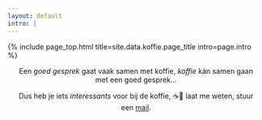 ```yaml
---
layout: default
intro: |
---
```


{% include page_top.html 
   title=site.data.koffie.page_title 
   intro=page.intro 
%}


<div class="custom-section">

<div style="text-align:center; margin: 0px 8px 0px 12px">
<p>Een <em>goed gesprek</em> gaat vaak samen met koffie, <em>koffie</em> kán samen gaan met een goed gesprek...</p>

<p>Dus heb je iets <em>interessants</em> voor bij de koffie, &#9749;&#127856; laat me weten, stuur een <a href="mailto:unfinishedthoughtz1965@gmail.com" >mail</a>.</p>
</div>
  
</div>
